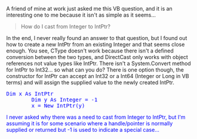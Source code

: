 A friend of mine at work just asked me this VB question, and it is an interesting one to me because it isn't as simple as it seems...

> How do I cast from Integer to IntPtr?

In the end, I never really found an answer to that question, but I found out how to create a new IntPtr from an existing Integer and that seems close enough. You see, CType doesn't work because there isn't a defined conversion between the two types, and DirectCast only works with object references not value types like IntPtr. There isn't a System.Convert method for IntPtr to Int32... so what can you do? There is one option though, the constructor for IntPtr can accept an Int32 or a Int64 (Integer or Long in VB terms) and will assign the supplied value to the newly created IntPtr.

<pre><font color="Blue" family="Microsoft Sans Serif">Dim x <font color="Blue" family="Microsoft Sans Serif">As IntPtr
        <font color="Blue" family="Microsoft Sans Serif">Dim y <font color="Blue" family="Microsoft Sans Serif">As <font color="Blue" family="Microsoft Sans Serif">Integer = -1
        x = <font color="Blue" family="Microsoft Sans Serif">New IntPtr(y)
</pre>

I never asked why there was a need to cast from Integer to IntPtr, but I'm assuming it is for some scenario where a handle/pointer is normally supplied or returned but -1 is used to indicate a special case...